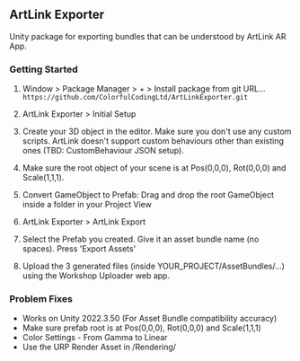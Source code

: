 ## ArtLink Exporter

Unity package for exporting bundles that can be understood by ArtLink AR App.

### Getting Started

1. Window > Package Manager > + > Install package from git URL... 
`https://github.com/ColorfulCodingLtd/ArtLinkExporter.git`

2. ArtLink Exporter > Initial Setup

3. Create your 3D object in the editor. Make sure you don't use any custom scripts. ArtLink doesn't support custom behaviours other than existing ones (TBD: CustomBehaviour JSON setup).

4. Make sure the root object of your scene is at Pos(0,0,0), Rot(0,0,0) and Scale(1,1,1).

5. Convert GameObject to Prefab: Drag and drop the root GameObject inside a folder in your Project View

6. ArtLink Exporter > ArtLink Export

7. Select the Prefab you created. Give it an asset bundle name (no spaces). Press 'Export Assets'

8. Upload the 3 generated files (inside YOUR_PROJECT/AssetBundles/...) using the Workshop Uploader web app.

### Problem Fixes

- Works on Unity 2022.3.50 (For Asset Bundle compatibility accuracy)
- Make sure prefab root is at Pos(0,0,0), Rot(0,0,0) and Scale(1,1,1)
- Color Settings - From Gamma to Linear
- Use the URP Render Asset in /Rendering/